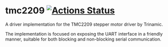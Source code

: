# tmc2209 [![Actions Status](https://github.com/mitchmindtree/tmc2209/workflows/tmc2209/badge.svg)](https://github.com/mitchmindtree/tmc2209/actions)

A driver implementation for the TMC2209 stepper motor driver by Trinamic.

The implementation is focused on exposing the UART interface in a friendly
manner, suitable for both blocking and non-blocking serial communication.
